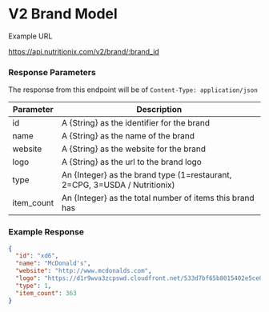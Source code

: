 V2 Brand Model
========================

Example URL

https://api.nutritionix.com/v2/brand/:brand_id


### Response Parameters

The response from this endpoint will be of `Content-Type: application/json`<br>

| Parameter       | Description                          |
|-----------------|--------------------------------------|
| id              | A {String} as the identifier for the brand |  
| name            | A {String} as the name of the brand |  
| website         | A {String} as the website for the brand |  
| logo            | A {String} as the url to the brand logo |  
| type            | An {Integer} as the brand type (1=restaurant, 2=CPG, 3=USDA / Nutritionix) |  
| item_count      | An {Integer} as the total number of items this brand has |  


### Example Response

```json
{
  "id": "xd6",
  "name": "McDonald's",
  "website": "http://www.mcdonalds.com",
  "logo": "https://d1r9wva3zcpswd.cloudfront.net/533d7bf65b8015402e5ce097.jpg",
  "type": 1,
  "item_count": 363
}
```